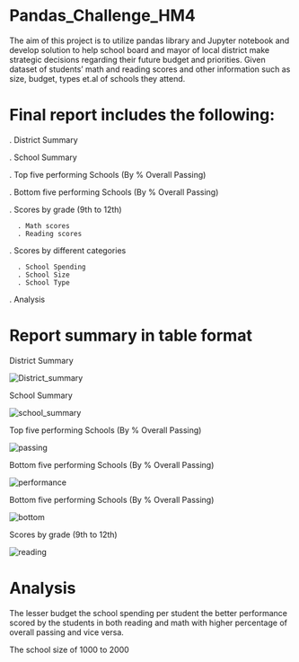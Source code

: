 # Pandas_Challenge_HM4

The aim of this project is to utilize pandas library and Jupyter notebook and develop solution to help school board and mayor of local district make strategic 
decisions regarding their future budget and priorities. Given dataset of students’ math and reading scores and other information such as size, budget, types et.al of schools they attend.

# Final report includes the following:

. District Summary

. School Summary

. Top five performing Schools (By % Overall Passing)

. Bottom five performing Schools (By % Overall Passing)

. Scores by grade (9th to 12th)

      . Math scores
      . Reading scores
      
. Scores by different categories

      . School Spending
      . School Size
      . School Type
      
. Analysis

# Report summary in table format

District Summary 

![District_summary](https://user-images.githubusercontent.com/84547558/149879420-12b100c0-345a-4ef2-bec3-59c836cd6e1c.png)

School Summary

![school_summary](https://user-images.githubusercontent.com/84547558/149879978-e41471d7-dd4f-412a-92f5-f5d6d2d94dd9.png)


Top five performing Schools (By % Overall Passing) 

![passing](https://user-images.githubusercontent.com/84547558/149880133-f0632908-6880-4815-97c4-be9dfe9e1f2d.png)

Bottom five performing Schools (By % Overall Passing)

![performance](https://user-images.githubusercontent.com/84547558/149880335-234e44c1-4c65-4888-9a3c-b13d8ed9822a.png)

Bottom five performing Schools (By % Overall Passing)

![bottom](https://user-images.githubusercontent.com/84547558/149880628-ae04f0c5-d9a8-43f8-aeaf-0026861aad34.png)

Scores by grade (9th to 12th)

![reading](https://user-images.githubusercontent.com/84547558/149880763-03114ceb-93d3-4ac6-b603-e145693ac18b.png)


# Analysis

The lesser budget the school spending per student the better performance scored by the students in both reading and math with higher percentage of overall passing and vice versa. 

The school size of 1000 to 2000 



